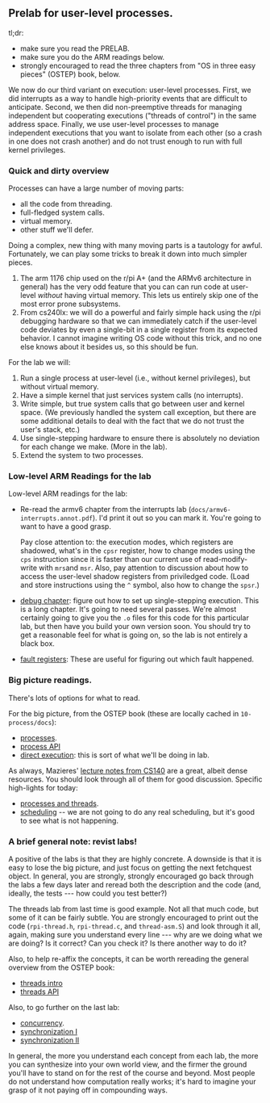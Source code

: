 ## Prelab for user-level processes.

tl;dr:
   - make sure you read the PRELAB.
   - make sure you do the ARM readings below.
   - strongly encouraged to read the three chapters from "OS in three
     easy pieces" (OSTEP) book, below.

We now do our third variant on execution: user-level processes.  First,
we did interrupts as a way to handle high-priority events that are
difficult to anticipate.  Second, we then did non-preemptive threads for
managing independent but cooperating executions ("threads of control")
in the same address space.   Finally, we use user-level processes to
manage independent executions that you want to isolate from each other
(so a crash in one does not crash another) and do not trust enough to
run with full kernel privileges.

### Quick and dirty overview

Processes can have a large number of moving parts:
  - all the code from threading.
  - full-fledged system calls.
  - virtual memory.
  - other stuff we'll defer.

Doing a complex, new thing with many moving parts is a tautology for
awful.  Fortunately, we can play some tricks to break it down into much
simpler pieces.
  1. The arm 1176 chip used on the r/pi A+ (and the ARMv6 architecture
     in general) has the very odd feature that you can can run code at
     user-level *without* having virtual memory.  This lets us entirely
     skip one of the most error prone subsystems.
  2. From cs240lx: we will do a powerful and fairly simple hack using
     the r/pi debugging hardware so that we can immediately catch if the
     user-level code deviates by even a single-bit in a single register
     from its expected behavior.  I cannot imagine writing OS code without
     this trick, and no one else knows about it besides us, so this should
     be fun. 

For the lab we will:
  1. Run a single process at user-level (i.e., without kernel privileges),
     but without virtual memory.
  2. Have a simple kernel that just services system calls (no interrupts).
  3. Write simple, but true system calls that go between user and kernel
     space.   (We previously handled the system call exception, but there
     are some additional details to deal with the fact that we do not trust
     the user's stack, etc.)
  4. Use single-stepping hardware to ensure there is absolutely no
     deviation for each change we make.  (More in the lab).
  5. Extend the system to two processes.

### Low-level ARM Readings for the lab

Low-level ARM readings for the lab:

  - Re-read the armv6 chapter from the interrupts lab
    (`docs/armv6-interrupts.annot.pdf`).    I'd print it out so you can
    mark it.  You're going to want to have a good grasp.

    Pay close attention to: the execution modes, which registers are
    shadowed, what's in the `cpsr` register, how to change modes using
    the `cps` instruction since it is faster than our current use of
    read-modify-write with `mrs`and `msr`.  Also, pay attention to
    discussion about how to access the user-level shadow registers from
    priviledged code.  (Load and store instructions using the `^` symbol,
    also how to change the `spsr`.)

  - [debug chapter](./docs/arm1176-ch13-debug.pdf): figure out how to
    set up single-stepping execution.  This is a long chapter.  It's going
    to need several passes.  We're almost certainly going to give you the
    `.o` files for this code for this particular lab, but then have you
    build your own version soon.  You should try to get a reasonable
    feel for what is going on, so the lab is not entirely a black box.

  - [fault registers](./docs/arm1176-fault-regs.pdf): These are useful
    for figuring out which fault happened.

### Big picture readings.

There's lots of options for what to read.

For the big picture, from the OSTEP book (these are locally cached in
`10-process/docs`):
   - [processes](https://pages.cs.wisc.edu/~remzi/OSTEP/cpu-intro.pdf).
   - [process API](https://pages.cs.wisc.edu/~remzi/OSTEP/cpu-api.pdf)
   - [direct execution](https://pages.cs.wisc.edu/~remzi/OSTEP/cpu-mechanisms.pdf): 
     this is sort of what we'll be doing in lab.

As always, Mazieres' [lecture notes from
CS140](http://www.scs.stanford.edu/20wi-cs140/notes/) are a great,
albeit dense resources.  You should look through all of them 
for good discussion.   Specific high-lights for today:
  - [processes and threads](http://www.scs.stanford.edu/20wi-cs140/notes/processes.pdf).
  - [scheduling](http://www.scs.stanford.edu/20wi-cs140/notes/scheduling.pdf) -- we
    are not going to do any real scheduling, but it's good to see what is not happening.

### A brief general note: revist labs!

A positive of the labs is that they are highly concrete.  A downside is
that it is easy to lose the big picture, and just focus on getting the
next fetchquest object.  In general, you are strongly, strongly encouraged
go back through the labs a few days later and reread both the description
and the code (and, ideally, the tests --- how could you test better?)

The threads lab from last time is good example.  Not all that much code,
but some of it can be fairly subtle.  You are strongly encouraged to
print out the code (`rpi-thread.h`, `rpi-thread.c`, and `thread-asm.S`)
and look through it all, again, making sure you understand every line ---
why are we doing what we are doing?  Is it correct?  Can you check it?
Is there another way to do it?

Also, to help re-affix the concepts, it can be worth rereading the general
overview from the OSTEP book:

  - [threads intro](http://pages.cs.wisc.edu/~remzi/OSTEP/threads-intro.pdf)
  - [threads API](https://pages.cs.wisc.edu/~remzi/OSTEP/threads-api.pdf)

Also, to go further on the last lab:
   - [concurrency](http://www.scs.stanford.edu/20wi-cs140/notes/concurrency.pdf).
   - [synchronization I](http://www.scs.stanford.edu/20wi-cs140/notes/synchronization1.pdf)
   - [synchronization II](http://www.scs.stanford.edu/20wi-cs140/notes/synchronization2.pdf)

In general, the more you understand each concept from each lab, the
more you can synthesize into your own world view, and the firmer the
ground you'll have to stand on for the rest of the course and beyond.
Most people do not understand how computation really works; it's hard
to imagine your grasp of it not paying off in compounding ways.

